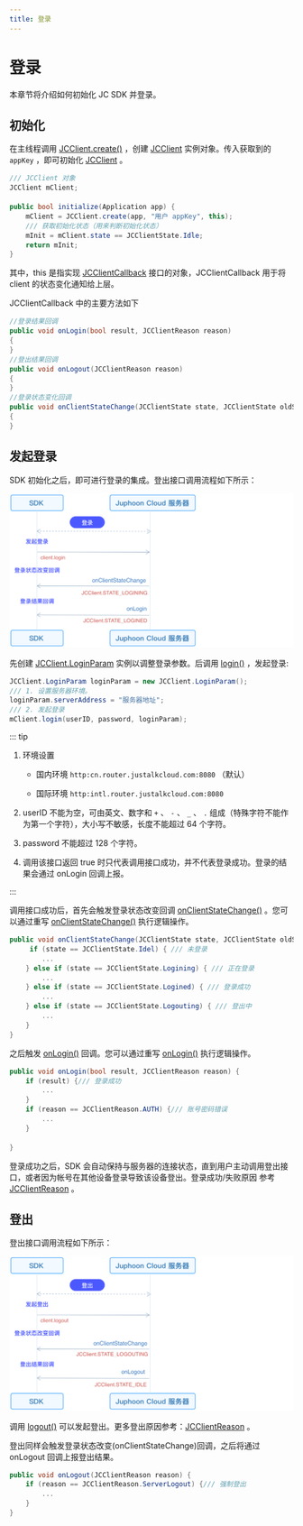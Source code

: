 ```yaml
---
title: 登录
---
```

# 登录

本章节将介绍如何初始化 JC SDK 并登录。

## 初始化

在主线程调用
[JCClient.create()](/portal/reference/V2.1/windows/html/04eda8ae-87ca-50c7-5b35-97c067466d0c.htm)
，创建
[JCClient](/portal/reference/V2.1/windows/html/a01b672a-1c8a-18a7-b550-727bbcad2f52.htm)
实例对象。传入获取到的 `appKey` ，即可初始化
[JCClient](/portal/reference/V2.1/windows/html/a01b672a-1c8a-18a7-b550-727bbcad2f52.htm)
。

``````csharp
/// JCClient 对象
JCClient mClient;

public bool initialize(Application app) {
    mClient = JCClient.create(app, "用户 appKey", this);
    /// 获取初始化状态（用来判断初始化状态）
    mInit = mClient.state == JCClientState.Idle;
    return mInit;
}
``````

其中，this 是指实现
[JCClientCallback](/portal/reference/V2.1/windows/html/329abfbc-bd28-8240-16ce-1c039e4ecea8.htm)
接口的对象，JCClientCallback 用于将 client 的状态变化通知给上层。

JCClientCallback 中的主要方法如下

``````csharp
//登录结果回调
public void onLogin(bool result, JCClientReason reason)
{
}
//登出结果回调
public void onLogout(JCClientReason reason)
{
}
//登录状态变化回调
public void onClientStateChange(JCClientState state, JCClientState oldState)
{
}
``````

## 发起登录

SDK 初始化之后，即可进行登录的集成。登出接口调用流程如下所示：

![../../../../\_images/workflow\_login\_android.png](../../../../_images/workflow_login_android.png)

先创建
[JCClient.LoginParam](/portal/reference/V2.1/windows/html/bf49d392-d1f9-d885-36e5-4af282fdf4b8.htm)
实例以调整登录参数。后调用
[login()](/portal/reference/V2.1/windows/html/62440094-63ab-7aa8-981d-2c2337419914.htm)
，发起登录:

``````csharp
JCClient.LoginParam loginParam = new JCClient.LoginParam();
/// 1. 设置服务器环境。
loginParam.serverAddress = "服务器地址";
/// 2. 发起登录
mClient.login(userID, password, loginParam);
``````

::: tip

1. 环境设置

      - 国内环境 `http:cn.router.justalkcloud.com:8080` （默认）

      - 国际环境 `http:intl.router.justalkcloud.com:8080`

2. userID 不能为空，可由英文、数字和 `+` 、 `-` 、 `_` 、 `.`
    组成（特殊字符不能作为第一个字符），大小写不敏感，长度不能超过
    64 个字符。

3. password 不能超过 128 个字符。

4. 调用该接口返回 true 时只代表调用接口成功，并不代表登录成功。登录的结果会通过 onLogin 回调上报。

:::

调用接口成功后，首先会触发登录状态改变回调
[onClientStateChange()](/portal/reference/V2.1/windows/html/91ac4180-d727-d901-a06b-3ed4a675f4fb.htm)
。您可以通过重写
[onClientStateChange()](/portal/reference/V2.1/windows/html/91ac4180-d727-d901-a06b-3ed4a675f4fb.htm)
执行逻辑操作。

``````csharp
public void onClientStateChange(JCClientState state, JCClientState oldState) {
     if (state == JCClientState.Idel) { /// 未登录
        ...
    } else if (state == JCClientState.Logining) { /// 正在登录
        ...
    } else if (state == JCClientState.Logined) { /// 登录成功
        ...
    } else if (state == JCClientState.Logouting) { /// 登出中
        ...
    }
}
``````

之后触发
[onLogin()](/portal/reference/V2.1/windows/html/98254a36-6a0c-4495-3254-5dc93cd52f52.htm)
回调。您可以通过重写
[onLogin()](/portal/reference/V2.1/windows/html/98254a36-6a0c-4495-3254-5dc93cd52f52.htm)
执行逻辑操作。

``````csharp
public void onLogin(bool result, JCClientReason reason) {
    if (result) {/// 登录成功
        ...
    }
    if (reason == JCClientReason.AUTH) {/// 账号密码错误
        ...
    }

}
``````

登录成功之后，SDK 会自动保持与服务器的连接状态，直到用户主动调用登出接口，或者因为帐号在其他设备登录导致该设备登出。登录成功/失败原因 参考
[JCClientReason](/portal/reference/V2.1/windows/html/9d6e6243-1b3f-55a6-7d0a-3158812dfc6f.htm)
。

## 登出

登出接口调用流程如下所示：

![../../../../\_images/workflow\_logout\_android.png](../../../../_images/workflow_logout_android.png)

调用
[logout()](/portal/reference/V2.1/windows/html/4b7a3fd4-f6bf-fc4e-8cf9-78023f69b459.htm)
可以发起登出。更多登出原因参考：[JCClientReason](/portal/reference/V2.1/windows/html/9d6e6243-1b3f-55a6-7d0a-3158812dfc6f.htm)
。

登出同样会触发登录状态改变(onClientStateChange)回调，之后将通过 onLogout 回调上报登出结果。

``````csharp
public void onLogout(JCClientReason reason) {
    if (reason == JCClientReason.ServerLogout) {/// 强制登出
        ...
    }
}
``````
